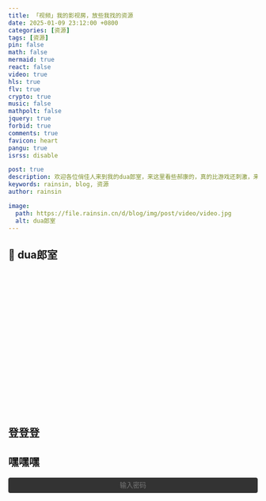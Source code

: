 ```yaml
---
title: 「视频」我的影视房，放些我找的资源
date: 2025-01-09 23:12:00 +0800
categories: [资源]
tags: [资源]
pin: false
math: false
mermaid: true
react: false
video: true
hls: true
flv: true
crypto: true
music: false
mathpolt: false
jquery: true
forbid: true
comments: true
favicon: heart
pangu: true
isrss: disable

post: true
description: 欢迎各位俏佳人来到我的dua郎室，来这里看些郝康的，真的比游戏还刺激，来我这里看一晚吧。
keywords: rainsin, blog, 资源
author: rainsin

image:
  path: https://file.rainsin.cn/d/blog/img/post/video/video.jpg
  alt: dua郎室
---
```


<script src="/assets/post/video/video.js"></script>

<style>
details {
  width: 100%;
  margin: 0 auto;
  background: #282828;
  margin-bottom: 0.5rem;
  box-shadow: 0 0.1rem 1rem -0.5rem rgba(0, 0, 0, 0.4);
  border-radius: 5px;
  overflow: hidden;
}

summary {
    color:#fff;
  padding: 1rem;
  display: block;
  background: #333;
  padding-left: 2.2rem;
  position: relative;
  cursor: pointer;
  -webkit-user-select: none;
     -moz-user-select: none;
      -ms-user-select: none;
          user-select: none;
}

summary:before {
  content: "";
  border-width: 0.4rem;
  border-style: solid;
  border-color: transparent transparent transparent #fff;
  position: absolute;
  top: 1.3rem;
  left: 1rem;
  transform: rotate(0);
  transform-origin: 0.2rem 50%;
  transition: 0.25s transform ease;
}

/* THE MAGIC 🧙‍♀️ */
details[open] > summary:before {
  transform: rotate(90deg);
}

details summary::-webkit-details-marker {
  display: none;
}

details > ul {
  overflow-x: auto;
  display: grid;
  grid-template-columns: repeat(auto-fit,minmax(10em, 1fr));
  gap: 4px;
  padding-bottom: 1rem;
  padding-right: 28px;
  margin-bottom: 0;
  padding-top: 1rem;
  margin-right: 28px;
  height: 20em;
  justify-content: center;
}

details > ul li {
  list-style: none;
  color:#fff;
  margin: 4px !important;
  padding: 3px 8px !important;
  border-radius: 4px;
  border: 1px solid #5e616d;
  background: #47484c;
  cursor: pointer;
    text-align: center;
  transition: all 0.2s ease-out;
}

details > ul li:hover {
  background: #1f2623;
}

.selected {
    background: #1f2623;
}

/* style input field text */

.middle{
  display: flex;
    margin: 0.5em auto;
    text-align: center;
}

/* Input field that looks like a button */
.email-field {
	width: 100%;
	display: inline-block;
	color: #fff;
	text-align: center;
	background-color: #333;
	padding: .6em 1.8em;
	border: none;
	cursor: pointer;
	outline: none;
	-webkit-border-radius: 4px;
	-moz-border-radius: 4px;
	border-radius: 4px;
	-webkit-transition: all .1s linear;
	-moz-transition: all .1s linear;
	transition: all .1s linear;
}
.email-field:hover {
	background-color: #343434;
}

/* after button is clicked */
.email-field.active {
	margin-right: 6px;
	outline: none;
	color: #fff;
	text-align: left;
	cursor: inherit;
}

/* Email submit button */
#subscribe-button {
  align-self: center;
	width: 35px;
	height: 35px;
	border: none;
	text-indent: -9999px;
	background: url(/assets/img/提交.svg) no-repeat;
	background-size: 13px;
	background-position: 0 1px;
	-webkit-transition: all .2s linear;
	-moz-transition: all .2s linear;
	transition: all .2s linear;
  
	cursor: pointer; /* for demo only */

	display: none;
}
#subscribe-button:hover {
	opacity: .33;
}

#subscribe-button.show {
	display: flex;
	background-size: 33px;
}

</style>

> 

## 💞 dua郎室

<div id="video-box" style="width: 100%; aspect-ratio: 1920/1080;"></div>

## 登登登

<div id="video-list-unlock-box"></div>

## 嘿嘿嘿

<div class="middle" id="middle">
<input type="password" value="" name="EMAIL" class="email-field" id="email-field" placeholder="输入密码">
<input type="submit" value="Subscribe" name="subscribe" id="subscribe-button" class="">
</div>

<div id="video-list-lock-box"></div>

<script>
  $('#email-field').click(function () {
    $(this).addClass("active");
    $(this).attr('placeholder', '密码');
    $('#subscribe-button').addClass("show");
  });
</script>

